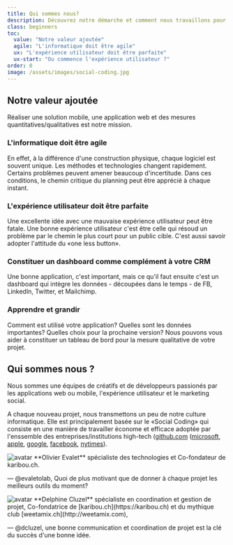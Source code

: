 ```yaml
---
title: Qui sommes nous?
description: Découvrez notre démarche et comment nous travaillons pour résoudre des problèmes à l'aide de solutions web et mobiles
class: beginners
toc:
  value: "Notre valeur ajoutée"
  agile: "L'informatique doit être agile"
  ux: "L'expérience utilisateur doit être parfaite"
  ux-start: "Ou commence l'expérience utilisateur ?"
order: 0
image: /assets/images/social-coding.jpg
---
```


## Notre valeur ajoutée
Réaliser une solution mobile, une application web et des mesures quantitatives/qualitatives est notre mission. 

### L'informatique doit être agile
En effet, à la différence d'une construction physique, chaque logiciel est souvent unique. Les méthodes et technologies changent rapidement. Certains problèmes peuvent amener beaucoup d'incertitude. Dans ces conditions, le chemin critique du planning peut être apprécié à chaque instant.

### L'expérience utilisateur doit être parfaite
Une excellente idée avec une mauvaise expérience utilisateur peut être fatale.
Une bonne expérience utilisateur c'est être celle qui résoud un problème par le chemin le plus court pour un public cible. C'est aussi savoir adopter l'attitude du «one less button».

### Constituer un dashboard comme complément à votre CRM
Une bonne application, c'est important, mais ce qu'il faut ensuite c'est un dashboard qui intègre les données - découpées dans le temps - de FB, LinkedIn, Twitter, et Mailchimp.

### Apprendre et grandir
Comment est utilisé votre application? Quelles sont les données importantes?  Quelles choix pour la prochaine version? Nous pouvons vous aider à constituer un tableau de bord pour la mesure qualitative de votre projet.

## Qui sommes nous ?

Nous sommes une équipes de créatifs et de développeurs passionés par les applications web ou mobile, l'expérience utilisateur et le marketing social. 

A chaque nouveau projet, nous transmettons un peu de notre culture informatique. Elle est principalement basée sur le «Social Coding» qui consiste en une manière de travailler économe et efficace adoptée par l'enssemble des entreprises/institutions high-tech ([github.com](https://github.com) ([microsoft](https://github.com/Microsoft), [apple](https://github.com/apple), [google](https://github.com/google), [facebook](https://github.com/facebook), [nytimes](https://github.com/nytimes)). 



<aside markdown="1" class="pquote ">
  <img src="//ucarecdn.com/e79f59da-1081-4c89-a00f-b2499aaf0afa/-/resize/200x/oli.jpg" class="pquote-avatar" alt="avatar">
  **Olivier Evalet** spécialiste des technologies et Co-fondateur de karibou.ch.
  
  <p markdown="1" class="pquote-credit">
— @evaletolab, Quoi de plus motivant que de donner à chaque projet les meilleurs outils du moment?
  </p>
</aside>


<aside markdown="1" class="pquote ">
  <img src="https://ucarecdn.com/5b03bb17-e6e5-453c-9152-e92c8c9053ca/-/resize/200x/delp.jpg" class="pquote-avatar" alt="avatar">
  **Delphine Cluzel** spécialiste en coordination et gestion de projet, Co-fondatrice de [karibou.ch](https://karibou.ch) et du mythique club [weetamix.ch](http://weetamix.com),  


  <p markdown="1" class="pquote-credit">
— @dcluzel, une bonne communication et coordination de projet est la clé du succès d'une bonne idée.
  </p>
</aside>


